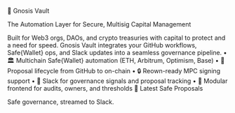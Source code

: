 🔐 Gnosis Vault

The Automation Layer for Secure, Multisig Capital Management

Built for Web3 orgs, DAOs, and crypto treasuries with capital to protect and a need for speed.
Gnosis Vault integrates your GitHub workflows, Safe{Wallet} ops, and Slack updates into a seamless governance pipeline.
	•	🏛️ Multichain Safe{Wallet} automation (ETH, Arbitrum, Optimism, Base)
	•	🔄 Proposal lifecycle from GitHub to on-chain
	•	🔒 Reown-ready MPC signing support
	•	📲 Slack for governance signals and proposal tracking
	•	🧩 Modular frontend for audits, owners, and thresholds
🧾 Latest Safe Proposals
<!--START_SAFE_PROPOSALS-->
Safe governance, streamed to Slack.
<!--END_SAFE_PROPOSALS-->
